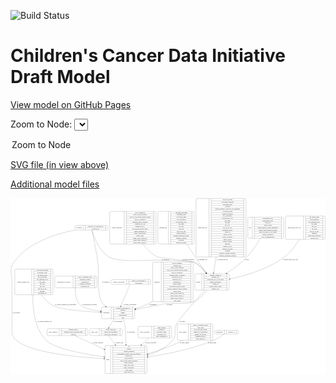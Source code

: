 <link rel='stylesheet' href="assets/style.css">
<link rel='stylesheet' href="https://unpkg.com/leaflet@1.5.1/dist/leaflet.css" integrity="sha512-xwE/Az9zrjBIphAcBb3F6JVqxf46+CDLwfLMHloNu6KEQCAWi6HcDUbeOfBIptF7tcCzusKFjFw2yuvEpDL9wQ==" crossorigin="">
<script type="text/javascript" src="https://code.jquery.com/jquery-3.2.1.min.js"></script>
<script type="text/javascript"  src="https://unpkg.com/leaflet@1.5.1/dist/leaflet.js"></script>
<script type="text/javascript" src="assets/actions.js"></script>

![Build Status](https://github.com/CBIIT/ccdi-model/actions/workflows/model-test-and-deploy.yml/badge.svg)

# Children's Cancer Data Initiative Draft Model

[View model on GitHub Pages](https://cbiit.github.io/ccdi-model/)



Zoom to Node: <select id="node_select">
  <option value="">Zoom to Node</option>
</select>
<div id="model"></div>

<p>
<a href="./model-desc/ccdi-model.svg">SVG file (in view above)</a>
<p>
<a href="./model-desc">Additional model files</a>
<div id='graph' style='display:off;'>
<svg width="3108pt" height="1735pt"
 viewBox="0.00 0.00 3107.63 1735.00" xmlns="http://www.w3.org/2000/svg" xmlns:xlink="http://www.w3.org/1999/xlink">
<g id="graph0" class="graph" transform="scale(1 1) rotate(0) translate(4 1731)">
<title>Perl</title>
<polygon fill="#ffffff" stroke="transparent" points="-4,4 -4,-1731 3103.6328,-1731 3103.6328,4 -4,4"/>
<!-- diagnosis -->
<g id="node1" class="node">
<title>diagnosis</title>
<path fill="none" stroke="#000000" d="M1411.1328,-708.5C1411.1328,-708.5 1785.1328,-708.5 1785.1328,-708.5 1791.1328,-708.5 1797.1328,-714.5 1797.1328,-720.5 1797.1328,-720.5 1797.1328,-1087.5 1797.1328,-1087.5 1797.1328,-1093.5 1791.1328,-1099.5 1785.1328,-1099.5 1785.1328,-1099.5 1411.1328,-1099.5 1411.1328,-1099.5 1405.1328,-1099.5 1399.1328,-1093.5 1399.1328,-1087.5 1399.1328,-1087.5 1399.1328,-720.5 1399.1328,-720.5 1399.1328,-714.5 1405.1328,-708.5 1411.1328,-708.5"/>
<text text-anchor="middle" x="1441.1328" y="-900.3" font-family="Times,serif" font-size="14.00" fill="#000000">diagnosis</text>
<polyline fill="none" stroke="#000000" points="1483.1328,-708.5 1483.1328,-1099.5 "/>
<text text-anchor="middle" x="1493.6328" y="-900.3" font-family="Times,serif" font-size="14.00" fill="#000000"> </text>
<polyline fill="none" stroke="#000000" points="1504.1328,-708.5 1504.1328,-1099.5 "/>
<text text-anchor="middle" x="1640.1328" y="-1084.3" font-family="Times,serif" font-size="14.00" fill="#000000">age_at_diagnosis</text>
<polyline fill="none" stroke="#000000" points="1504.1328,-1076.5 1776.1328,-1076.5 "/>
<text text-anchor="middle" x="1640.1328" y="-1061.3" font-family="Times,serif" font-size="14.00" fill="#000000">anatomic_site</text>
<polyline fill="none" stroke="#000000" points="1504.1328,-1053.5 1776.1328,-1053.5 "/>
<text text-anchor="middle" x="1640.1328" y="-1038.3" font-family="Times,serif" font-size="14.00" fill="#000000">days_to_last_followup</text>
<polyline fill="none" stroke="#000000" points="1504.1328,-1030.5 1776.1328,-1030.5 "/>
<text text-anchor="middle" x="1640.1328" y="-1015.3" font-family="Times,serif" font-size="14.00" fill="#000000">days_to_last_known_disease_status</text>
<polyline fill="none" stroke="#000000" points="1504.1328,-1007.5 1776.1328,-1007.5 "/>
<text text-anchor="middle" x="1640.1328" y="-992.3" font-family="Times,serif" font-size="14.00" fill="#000000">days_to_recurrence</text>
<polyline fill="none" stroke="#000000" points="1504.1328,-984.5 1776.1328,-984.5 "/>
<text text-anchor="middle" x="1640.1328" y="-969.3" font-family="Times,serif" font-size="14.00" fill="#000000">diagnosis_finer_resolution</text>
<polyline fill="none" stroke="#000000" points="1504.1328,-961.5 1776.1328,-961.5 "/>
<text text-anchor="middle" x="1640.1328" y="-946.3" font-family="Times,serif" font-size="14.00" fill="#000000">diagnosis_icd_cm</text>
<polyline fill="none" stroke="#000000" points="1504.1328,-938.5 1776.1328,-938.5 "/>
<text text-anchor="middle" x="1640.1328" y="-923.3" font-family="Times,serif" font-size="14.00" fill="#000000">diagnosis_icd_o</text>
<polyline fill="none" stroke="#000000" points="1504.1328,-915.5 1776.1328,-915.5 "/>
<text text-anchor="middle" x="1640.1328" y="-900.3" font-family="Times,serif" font-size="14.00" fill="#000000">diagnosis_id</text>
<polyline fill="none" stroke="#000000" points="1504.1328,-892.5 1776.1328,-892.5 "/>
<text text-anchor="middle" x="1640.1328" y="-877.3" font-family="Times,serif" font-size="14.00" fill="#000000">disease_phase</text>
<polyline fill="none" stroke="#000000" points="1504.1328,-869.5 1776.1328,-869.5 "/>
<text text-anchor="middle" x="1640.1328" y="-854.3" font-family="Times,serif" font-size="14.00" fill="#000000">last_known_disease_status</text>
<polyline fill="none" stroke="#000000" points="1504.1328,-846.5 1776.1328,-846.5 "/>
<text text-anchor="middle" x="1640.1328" y="-831.3" font-family="Times,serif" font-size="14.00" fill="#000000">toronto_childhood_cancer_staging</text>
<polyline fill="none" stroke="#000000" points="1504.1328,-823.5 1776.1328,-823.5 "/>
<text text-anchor="middle" x="1640.1328" y="-808.3" font-family="Times,serif" font-size="14.00" fill="#000000">tumor_grade</text>
<polyline fill="none" stroke="#000000" points="1504.1328,-800.5 1776.1328,-800.5 "/>
<text text-anchor="middle" x="1640.1328" y="-785.3" font-family="Times,serif" font-size="14.00" fill="#000000">tumor_stage_clinical_m</text>
<polyline fill="none" stroke="#000000" points="1504.1328,-777.5 1776.1328,-777.5 "/>
<text text-anchor="middle" x="1640.1328" y="-762.3" font-family="Times,serif" font-size="14.00" fill="#000000">tumor_stage_clinical_n</text>
<polyline fill="none" stroke="#000000" points="1504.1328,-754.5 1776.1328,-754.5 "/>
<text text-anchor="middle" x="1640.1328" y="-739.3" font-family="Times,serif" font-size="14.00" fill="#000000">tumor_stage_clinical_t</text>
<polyline fill="none" stroke="#000000" points="1504.1328,-731.5 1776.1328,-731.5 "/>
<text text-anchor="middle" x="1640.1328" y="-716.3" font-family="Times,serif" font-size="14.00" fill="#000000">vital_status</text>
<polyline fill="none" stroke="#000000" points="1776.1328,-708.5 1776.1328,-1099.5 "/>
<text text-anchor="middle" x="1786.6328" y="-900.3" font-family="Times,serif" font-size="14.00" fill="#000000"> </text>
</g>
<!-- participant -->
<g id="node18" class="node">
<title>participant</title>
<path fill="none" stroke="#000000" d="M905.1328,-541.5C905.1328,-541.5 1209.1328,-541.5 1209.1328,-541.5 1215.1328,-541.5 1221.1328,-547.5 1221.1328,-553.5 1221.1328,-553.5 1221.1328,-644.5 1221.1328,-644.5 1221.1328,-650.5 1215.1328,-656.5 1209.1328,-656.5 1209.1328,-656.5 905.1328,-656.5 905.1328,-656.5 899.1328,-656.5 893.1328,-650.5 893.1328,-644.5 893.1328,-644.5 893.1328,-553.5 893.1328,-553.5 893.1328,-547.5 899.1328,-541.5 905.1328,-541.5"/>
<text text-anchor="middle" x="941.1328" y="-595.3" font-family="Times,serif" font-size="14.00" fill="#000000">participant</text>
<polyline fill="none" stroke="#000000" points="989.1328,-541.5 989.1328,-656.5 "/>
<text text-anchor="middle" x="999.6328" y="-595.3" font-family="Times,serif" font-size="14.00" fill="#000000"> </text>
<polyline fill="none" stroke="#000000" points="1010.1328,-541.5 1010.1328,-656.5 "/>
<text text-anchor="middle" x="1105.1328" y="-641.3" font-family="Times,serif" font-size="14.00" fill="#000000">alternate_participant_id</text>
<polyline fill="none" stroke="#000000" points="1010.1328,-633.5 1200.1328,-633.5 "/>
<text text-anchor="middle" x="1105.1328" y="-618.3" font-family="Times,serif" font-size="14.00" fill="#000000">ethnicity</text>
<polyline fill="none" stroke="#000000" points="1010.1328,-610.5 1200.1328,-610.5 "/>
<text text-anchor="middle" x="1105.1328" y="-595.3" font-family="Times,serif" font-size="14.00" fill="#000000">gender</text>
<polyline fill="none" stroke="#000000" points="1010.1328,-587.5 1200.1328,-587.5 "/>
<text text-anchor="middle" x="1105.1328" y="-572.3" font-family="Times,serif" font-size="14.00" fill="#000000">participant_id</text>
<polyline fill="none" stroke="#000000" points="1010.1328,-564.5 1200.1328,-564.5 "/>
<text text-anchor="middle" x="1105.1328" y="-549.3" font-family="Times,serif" font-size="14.00" fill="#000000">race</text>
<polyline fill="none" stroke="#000000" points="1200.1328,-541.5 1200.1328,-656.5 "/>
<text text-anchor="middle" x="1210.6328" y="-595.3" font-family="Times,serif" font-size="14.00" fill="#000000"> </text>
</g>
<!-- diagnosis&#45;&gt;participant -->
<g id="edge11" class="edge">
<title>diagnosis&#45;&gt;participant</title>
<path fill="none" stroke="#000000" d="M1399.0659,-713.4661C1396.0972,-711.5972 1393.1189,-709.7738 1390.1328,-708 1341.5134,-679.1186 1284.2924,-656.8392 1231.1284,-640.1756"/>
<polygon fill="#000000" stroke="#000000" points="1231.8391,-636.7322 1221.2517,-637.1292 1229.7758,-643.4212 1231.8391,-636.7322"/>
<text text-anchor="middle" x="1400.6328" y="-678.8" font-family="Times,serif" font-size="14.00" fill="#000000">of_diagnosis</text>
</g>
<!-- methylation_array_file -->
<g id="node2" class="node">
<title>methylation_array_file</title>
<path fill="none" stroke="#000000" d="M2720.6328,-1324C2720.6328,-1324 3087.6328,-1324 3087.6328,-1324 3093.6328,-1324 3099.6328,-1330 3099.6328,-1336 3099.6328,-1336 3099.6328,-1542 3099.6328,-1542 3099.6328,-1548 3093.6328,-1554 3087.6328,-1554 3087.6328,-1554 2720.6328,-1554 2720.6328,-1554 2714.6328,-1554 2708.6328,-1548 2708.6328,-1542 2708.6328,-1542 2708.6328,-1336 2708.6328,-1336 2708.6328,-1330 2714.6328,-1324 2720.6328,-1324"/>
<text text-anchor="middle" x="2797.6328" y="-1435.3" font-family="Times,serif" font-size="14.00" fill="#000000">methylation_array_file</text>
<polyline fill="none" stroke="#000000" points="2886.6328,-1324 2886.6328,-1554 "/>
<text text-anchor="middle" x="2897.1328" y="-1435.3" font-family="Times,serif" font-size="14.00" fill="#000000"> </text>
<polyline fill="none" stroke="#000000" points="2907.6328,-1324 2907.6328,-1554 "/>
<text text-anchor="middle" x="2993.1328" y="-1538.8" font-family="Times,serif" font-size="14.00" fill="#000000">dcf_indexd_guid</text>
<polyline fill="none" stroke="#000000" points="2907.6328,-1531 3078.6328,-1531 "/>
<text text-anchor="middle" x="2993.1328" y="-1515.8" font-family="Times,serif" font-size="14.00" fill="#000000">file_description</text>
<polyline fill="none" stroke="#000000" points="2907.6328,-1508 3078.6328,-1508 "/>
<text text-anchor="middle" x="2993.1328" y="-1492.8" font-family="Times,serif" font-size="14.00" fill="#000000">file_mapping_level</text>
<polyline fill="none" stroke="#000000" points="2907.6328,-1485 3078.6328,-1485 "/>
<text text-anchor="middle" x="2993.1328" y="-1469.8" font-family="Times,serif" font-size="14.00" fill="#000000">file_name</text>
<polyline fill="none" stroke="#000000" points="2907.6328,-1462 3078.6328,-1462 "/>
<text text-anchor="middle" x="2993.1328" y="-1446.8" font-family="Times,serif" font-size="14.00" fill="#000000">file_size</text>
<polyline fill="none" stroke="#000000" points="2907.6328,-1439 3078.6328,-1439 "/>
<text text-anchor="middle" x="2993.1328" y="-1423.8" font-family="Times,serif" font-size="14.00" fill="#000000">file_type</text>
<polyline fill="none" stroke="#000000" points="2907.6328,-1416 3078.6328,-1416 "/>
<text text-anchor="middle" x="2993.1328" y="-1400.8" font-family="Times,serif" font-size="14.00" fill="#000000">file_url_in_cds</text>
<polyline fill="none" stroke="#000000" points="2907.6328,-1393 3078.6328,-1393 "/>
<text text-anchor="middle" x="2993.1328" y="-1377.8" font-family="Times,serif" font-size="14.00" fill="#000000">md5sum</text>
<polyline fill="none" stroke="#000000" points="2907.6328,-1370 3078.6328,-1370 "/>
<text text-anchor="middle" x="2993.1328" y="-1354.8" font-family="Times,serif" font-size="14.00" fill="#000000">methylation_platform</text>
<polyline fill="none" stroke="#000000" points="2907.6328,-1347 3078.6328,-1347 "/>
<text text-anchor="middle" x="2993.1328" y="-1331.8" font-family="Times,serif" font-size="14.00" fill="#000000">reporter_label</text>
<polyline fill="none" stroke="#000000" points="3078.6328,-1324 3078.6328,-1554 "/>
<text text-anchor="middle" x="3089.1328" y="-1435.3" font-family="Times,serif" font-size="14.00" fill="#000000"> </text>
</g>
<!-- sample -->
<g id="node4" class="node">
<title>sample</title>
<path fill="none" stroke="#000000" d="M1827.1328,-823.5C1827.1328,-823.5 2141.1328,-823.5 2141.1328,-823.5 2147.1328,-823.5 2153.1328,-829.5 2153.1328,-835.5 2153.1328,-835.5 2153.1328,-972.5 2153.1328,-972.5 2153.1328,-978.5 2147.1328,-984.5 2141.1328,-984.5 2141.1328,-984.5 1827.1328,-984.5 1827.1328,-984.5 1821.1328,-984.5 1815.1328,-978.5 1815.1328,-972.5 1815.1328,-972.5 1815.1328,-835.5 1815.1328,-835.5 1815.1328,-829.5 1821.1328,-823.5 1827.1328,-823.5"/>
<text text-anchor="middle" x="1849.1328" y="-900.3" font-family="Times,serif" font-size="14.00" fill="#000000">sample</text>
<polyline fill="none" stroke="#000000" points="1883.1328,-823.5 1883.1328,-984.5 "/>
<text text-anchor="middle" x="1893.6328" y="-900.3" font-family="Times,serif" font-size="14.00" fill="#000000"> </text>
<polyline fill="none" stroke="#000000" points="1904.1328,-823.5 1904.1328,-984.5 "/>
<text text-anchor="middle" x="2018.1328" y="-969.3" font-family="Times,serif" font-size="14.00" fill="#000000">alternate_sample_id</text>
<polyline fill="none" stroke="#000000" points="1904.1328,-961.5 2132.1328,-961.5 "/>
<text text-anchor="middle" x="2018.1328" y="-946.3" font-family="Times,serif" font-size="14.00" fill="#000000">anatomic_site</text>
<polyline fill="none" stroke="#000000" points="1904.1328,-938.5 2132.1328,-938.5 "/>
<text text-anchor="middle" x="2018.1328" y="-923.3" font-family="Times,serif" font-size="14.00" fill="#000000">participant_age_at_collection</text>
<polyline fill="none" stroke="#000000" points="1904.1328,-915.5 2132.1328,-915.5 "/>
<text text-anchor="middle" x="2018.1328" y="-900.3" font-family="Times,serif" font-size="14.00" fill="#000000">sample_description</text>
<polyline fill="none" stroke="#000000" points="1904.1328,-892.5 2132.1328,-892.5 "/>
<text text-anchor="middle" x="2018.1328" y="-877.3" font-family="Times,serif" font-size="14.00" fill="#000000">sample_id</text>
<polyline fill="none" stroke="#000000" points="1904.1328,-869.5 2132.1328,-869.5 "/>
<text text-anchor="middle" x="2018.1328" y="-854.3" font-family="Times,serif" font-size="14.00" fill="#000000">sample_tumor_status</text>
<polyline fill="none" stroke="#000000" points="1904.1328,-846.5 2132.1328,-846.5 "/>
<text text-anchor="middle" x="2018.1328" y="-831.3" font-family="Times,serif" font-size="14.00" fill="#000000">sample_type</text>
<polyline fill="none" stroke="#000000" points="2132.1328,-823.5 2132.1328,-984.5 "/>
<text text-anchor="middle" x="2142.6328" y="-900.3" font-family="Times,serif" font-size="14.00" fill="#000000"> </text>
</g>
<!-- methylation_array_file&#45;&gt;sample -->
<g id="edge10" class="edge">
<title>methylation_array_file&#45;&gt;sample</title>
<path fill="none" stroke="#000000" d="M2845.4134,-1323.8904C2810.2829,-1265.0159 2760.6773,-1196.3935 2700.1328,-1151 2540.1782,-1031.0733 2317.6753,-966.4747 2163.3358,-933.7855"/>
<polygon fill="#000000" stroke="#000000" points="2163.7747,-930.3016 2153.2697,-931.6782 2162.3404,-937.1531 2163.7747,-930.3016"/>
<text text-anchor="middle" x="2757.6328" y="-1121.8" font-family="Times,serif" font-size="14.00" fill="#000000">of_methylation_array_file</text>
</g>
<!-- study_funding -->
<g id="node3" class="node">
<title>study_funding</title>
<path fill="none" stroke="#000000" d="M368.6328,-374.5C368.6328,-374.5 747.6328,-374.5 747.6328,-374.5 753.6328,-374.5 759.6328,-380.5 759.6328,-386.5 759.6328,-386.5 759.6328,-431.5 759.6328,-431.5 759.6328,-437.5 753.6328,-443.5 747.6328,-443.5 747.6328,-443.5 368.6328,-443.5 368.6328,-443.5 362.6328,-443.5 356.6328,-437.5 356.6328,-431.5 356.6328,-431.5 356.6328,-386.5 356.6328,-386.5 356.6328,-380.5 362.6328,-374.5 368.6328,-374.5"/>
<text text-anchor="middle" x="416.1328" y="-405.3" font-family="Times,serif" font-size="14.00" fill="#000000">study_funding</text>
<polyline fill="none" stroke="#000000" points="475.6328,-374.5 475.6328,-443.5 "/>
<text text-anchor="middle" x="486.1328" y="-405.3" font-family="Times,serif" font-size="14.00" fill="#000000"> </text>
<polyline fill="none" stroke="#000000" points="496.6328,-374.5 496.6328,-443.5 "/>
<text text-anchor="middle" x="617.6328" y="-428.3" font-family="Times,serif" font-size="14.00" fill="#000000">funding_agency</text>
<polyline fill="none" stroke="#000000" points="496.6328,-420.5 738.6328,-420.5 "/>
<text text-anchor="middle" x="617.6328" y="-405.3" font-family="Times,serif" font-size="14.00" fill="#000000">funding_source_program_name</text>
<polyline fill="none" stroke="#000000" points="496.6328,-397.5 738.6328,-397.5 "/>
<text text-anchor="middle" x="617.6328" y="-382.3" font-family="Times,serif" font-size="14.00" fill="#000000">grant_id</text>
<polyline fill="none" stroke="#000000" points="738.6328,-374.5 738.6328,-443.5 "/>
<text text-anchor="middle" x="749.1328" y="-405.3" font-family="Times,serif" font-size="14.00" fill="#000000"> </text>
</g>
<!-- study -->
<g id="node12" class="node">
<title>study</title>
<path fill="none" stroke="#000000" d="M940.1328,-.5C940.1328,-.5 1330.1328,-.5 1330.1328,-.5 1336.1328,-.5 1342.1328,-6.5 1342.1328,-12.5 1342.1328,-12.5 1342.1328,-264.5 1342.1328,-264.5 1342.1328,-270.5 1336.1328,-276.5 1330.1328,-276.5 1330.1328,-276.5 940.1328,-276.5 940.1328,-276.5 934.1328,-276.5 928.1328,-270.5 928.1328,-264.5 928.1328,-264.5 928.1328,-12.5 928.1328,-12.5 928.1328,-6.5 934.1328,-.5 940.1328,-.5"/>
<text text-anchor="middle" x="956.1328" y="-134.8" font-family="Times,serif" font-size="14.00" fill="#000000">study</text>
<polyline fill="none" stroke="#000000" points="984.1328,-.5 984.1328,-276.5 "/>
<text text-anchor="middle" x="994.6328" y="-134.8" font-family="Times,serif" font-size="14.00" fill="#000000"> </text>
<polyline fill="none" stroke="#000000" points="1005.1328,-.5 1005.1328,-276.5 "/>
<text text-anchor="middle" x="1163.1328" y="-261.3" font-family="Times,serif" font-size="14.00" fill="#000000">acl</text>
<polyline fill="none" stroke="#000000" points="1005.1328,-253.5 1321.1328,-253.5 "/>
<text text-anchor="middle" x="1163.1328" y="-238.3" font-family="Times,serif" font-size="14.00" fill="#000000">consent</text>
<polyline fill="none" stroke="#000000" points="1005.1328,-230.5 1321.1328,-230.5 "/>
<text text-anchor="middle" x="1163.1328" y="-215.3" font-family="Times,serif" font-size="14.00" fill="#000000">consent_shorthand</text>
<polyline fill="none" stroke="#000000" points="1005.1328,-207.5 1321.1328,-207.5 "/>
<text text-anchor="middle" x="1163.1328" y="-192.3" font-family="Times,serif" font-size="14.00" fill="#000000">experimental_strategy_and_data_subtype</text>
<polyline fill="none" stroke="#000000" points="1005.1328,-184.5 1321.1328,-184.5 "/>
<text text-anchor="middle" x="1163.1328" y="-169.3" font-family="Times,serif" font-size="14.00" fill="#000000">external_url</text>
<polyline fill="none" stroke="#000000" points="1005.1328,-161.5 1321.1328,-161.5 "/>
<text text-anchor="middle" x="1163.1328" y="-146.3" font-family="Times,serif" font-size="14.00" fill="#000000">phs_accession</text>
<polyline fill="none" stroke="#000000" points="1005.1328,-138.5 1321.1328,-138.5 "/>
<text text-anchor="middle" x="1163.1328" y="-123.3" font-family="Times,serif" font-size="14.00" fill="#000000">size_of_data_being_uploaded</text>
<polyline fill="none" stroke="#000000" points="1005.1328,-115.5 1321.1328,-115.5 "/>
<text text-anchor="middle" x="1163.1328" y="-100.3" font-family="Times,serif" font-size="14.00" fill="#000000">study_acronym</text>
<polyline fill="none" stroke="#000000" points="1005.1328,-92.5 1321.1328,-92.5 "/>
<text text-anchor="middle" x="1163.1328" y="-77.3" font-family="Times,serif" font-size="14.00" fill="#000000">study_data_types</text>
<polyline fill="none" stroke="#000000" points="1005.1328,-69.5 1321.1328,-69.5 "/>
<text text-anchor="middle" x="1163.1328" y="-54.3" font-family="Times,serif" font-size="14.00" fill="#000000">study_description</text>
<polyline fill="none" stroke="#000000" points="1005.1328,-46.5 1321.1328,-46.5 "/>
<text text-anchor="middle" x="1163.1328" y="-31.3" font-family="Times,serif" font-size="14.00" fill="#000000">study_name</text>
<polyline fill="none" stroke="#000000" points="1005.1328,-23.5 1321.1328,-23.5 "/>
<text text-anchor="middle" x="1163.1328" y="-8.3" font-family="Times,serif" font-size="14.00" fill="#000000">study_short_title</text>
<polyline fill="none" stroke="#000000" points="1321.1328,-.5 1321.1328,-276.5 "/>
<text text-anchor="middle" x="1331.6328" y="-134.8" font-family="Times,serif" font-size="14.00" fill="#000000"> </text>
</g>
<!-- study_funding&#45;&gt;study -->
<g id="edge2" class="edge">
<title>study_funding&#45;&gt;study</title>
<path fill="none" stroke="#000000" d="M631.7963,-374.4662C704.0497,-340.5935 817.7786,-287.277 918.8633,-239.888"/>
<polygon fill="#000000" stroke="#000000" points="920.4111,-243.028 927.9798,-235.6142 917.4398,-236.6899 920.4111,-243.028"/>
<text text-anchor="middle" x="857.1328" y="-298.8" font-family="Times,serif" font-size="14.00" fill="#000000">of_study_funding</text>
</g>
<!-- sample&#45;&gt;study -->
<g id="edge18" class="edge">
<title>sample&#45;&gt;study</title>
<path fill="none" stroke="#000000" d="M1912.3075,-823.4704C1815.24,-714.0143 1652.0574,-527.5512 1633.1328,-490 1599.85,-423.9584 1643.0697,-384.3142 1595.1328,-328 1533.2774,-255.335 1439.1342,-210.0951 1352.0934,-182.1427"/>
<polygon fill="#000000" stroke="#000000" points="1352.9262,-178.7356 1342.3367,-179.0715 1350.8243,-185.4126 1352.9262,-178.7356"/>
<text text-anchor="middle" x="1691.6328" y="-511.8" font-family="Times,serif" font-size="14.00" fill="#000000">of_sample</text>
</g>
<!-- sample&#45;&gt;participant -->
<g id="edge17" class="edge">
<title>sample&#45;&gt;participant</title>
<path fill="none" stroke="#000000" d="M1933.598,-823.401C1902.4201,-781.2012 1858.4138,-733.1875 1806.1328,-708 1750.1609,-681.0344 1588.7547,-697.9209 1527.1328,-690 1525.2008,-689.7517 1364.1789,-658.5535 1231.1594,-632.7592"/>
<polygon fill="#000000" stroke="#000000" points="1231.712,-629.3012 1221.2285,-630.8334 1230.3793,-636.1732 1231.712,-629.3012"/>
<text text-anchor="middle" x="1563.6328" y="-678.8" font-family="Times,serif" font-size="14.00" fill="#000000">of_sample</text>
</g>
<!-- synonym -->
<g id="node5" class="node">
<title>synonym</title>
<path fill="none" stroke="#000000" d="M643.6328,-1416C643.6328,-1416 944.6328,-1416 944.6328,-1416 950.6328,-1416 956.6328,-1422 956.6328,-1428 956.6328,-1428 956.6328,-1450 956.6328,-1450 956.6328,-1456 950.6328,-1462 944.6328,-1462 944.6328,-1462 643.6328,-1462 643.6328,-1462 637.6328,-1462 631.6328,-1456 631.6328,-1450 631.6328,-1450 631.6328,-1428 631.6328,-1428 631.6328,-1422 637.6328,-1416 643.6328,-1416"/>
<text text-anchor="middle" x="671.6328" y="-1435.3" font-family="Times,serif" font-size="14.00" fill="#000000">synonym</text>
<polyline fill="none" stroke="#000000" points="711.6328,-1416 711.6328,-1462 "/>
<text text-anchor="middle" x="722.1328" y="-1435.3" font-family="Times,serif" font-size="14.00" fill="#000000"> </text>
<polyline fill="none" stroke="#000000" points="732.6328,-1416 732.6328,-1462 "/>
<text text-anchor="middle" x="834.1328" y="-1446.8" font-family="Times,serif" font-size="14.00" fill="#000000">repository_of_synonym_id</text>
<polyline fill="none" stroke="#000000" points="732.6328,-1439 935.6328,-1439 "/>
<text text-anchor="middle" x="834.1328" y="-1423.8" font-family="Times,serif" font-size="14.00" fill="#000000">synonym_id</text>
<polyline fill="none" stroke="#000000" points="935.6328,-1416 935.6328,-1462 "/>
<text text-anchor="middle" x="946.1328" y="-1435.3" font-family="Times,serif" font-size="14.00" fill="#000000"> </text>
</g>
<!-- synonym&#45;&gt;sample -->
<g id="edge13" class="edge">
<title>synonym&#45;&gt;sample</title>
<path fill="none" stroke="#000000" d="M799.989,-1415.8429C815.7189,-1359.0364 864.7366,-1212.9165 966.1328,-1151 1064.0069,-1091.2342 1366.6576,-1124.8376 1481.1328,-1118 1517.2349,-1115.8436 1773.4793,-1115.5488 1806.1328,-1100 1855.2479,-1076.6125 1896.993,-1032.9608 1927.6858,-992.7791"/>
<polygon fill="#000000" stroke="#000000" points="1930.6713,-994.6317 1933.8708,-984.5315 1925.071,-990.432 1930.6713,-994.6317"/>
<text text-anchor="middle" x="1523.6328" y="-1121.8" font-family="Times,serif" font-size="14.00" fill="#000000">of_synonym</text>
</g>
<!-- synonym&#45;&gt;study -->
<g id="edge15" class="edge">
<title>synonym&#45;&gt;study</title>
<path fill="none" stroke="#000000" d="M632.9184,-1415.9764C453.8189,-1381.1683 171.2124,-1296.8644 29.1328,-1100 -22.0853,-1029.0327 10.1328,-991.5195 10.1328,-904 10.1328,-904 10.1328,-904 10.1328,-409 10.1328,-224.2845 590.7234,-165.3638 917.7266,-146.8272"/>
<polygon fill="#000000" stroke="#000000" points="918.0183,-150.3164 927.8074,-146.264 917.6277,-143.3273 918.0183,-150.3164"/>
<text text-anchor="middle" x="52.6328" y="-595.3" font-family="Times,serif" font-size="14.00" fill="#000000">of_synonym</text>
</g>
<!-- synonym&#45;&gt;participant -->
<g id="edge14" class="edge">
<title>synonym&#45;&gt;participant</title>
<path fill="none" stroke="#000000" d="M799.2118,-1415.6915C810.9895,-1360.8881 840.429,-1219.4595 857.1328,-1100 869.2496,-1013.3447 849.3162,-783.1493 894.1328,-708 904.304,-690.9447 918.3029,-676.0026 933.8571,-663.0961"/>
<polygon fill="#000000" stroke="#000000" points="936.4674,-665.4925 942.1207,-656.532 932.1135,-660.0113 936.4674,-665.4925"/>
<text text-anchor="middle" x="936.6328" y="-900.3" font-family="Times,serif" font-size="14.00" fill="#000000">of_synonym</text>
</g>
<!-- sample_diagnosis -->
<g id="node6" class="node">
<title>sample_diagnosis</title>
<path fill="none" stroke="#000000" d="M986.6328,-1278C986.6328,-1278 1419.6328,-1278 1419.6328,-1278 1425.6328,-1278 1431.6328,-1284 1431.6328,-1290 1431.6328,-1290 1431.6328,-1588 1431.6328,-1588 1431.6328,-1594 1425.6328,-1600 1419.6328,-1600 1419.6328,-1600 986.6328,-1600 986.6328,-1600 980.6328,-1600 974.6328,-1594 974.6328,-1588 974.6328,-1588 974.6328,-1290 974.6328,-1290 974.6328,-1284 980.6328,-1278 986.6328,-1278"/>
<text text-anchor="middle" x="1046.1328" y="-1435.3" font-family="Times,serif" font-size="14.00" fill="#000000">sample_diagnosis</text>
<polyline fill="none" stroke="#000000" points="1117.6328,-1278 1117.6328,-1600 "/>
<text text-anchor="middle" x="1128.1328" y="-1435.3" font-family="Times,serif" font-size="14.00" fill="#000000"> </text>
<polyline fill="none" stroke="#000000" points="1138.6328,-1278 1138.6328,-1600 "/>
<text text-anchor="middle" x="1274.6328" y="-1584.8" font-family="Times,serif" font-size="14.00" fill="#000000">age_at_diagnosis</text>
<polyline fill="none" stroke="#000000" points="1138.6328,-1577 1410.6328,-1577 "/>
<text text-anchor="middle" x="1274.6328" y="-1561.8" font-family="Times,serif" font-size="14.00" fill="#000000">days_to_last_followup</text>
<polyline fill="none" stroke="#000000" points="1138.6328,-1554 1410.6328,-1554 "/>
<text text-anchor="middle" x="1274.6328" y="-1538.8" font-family="Times,serif" font-size="14.00" fill="#000000">days_to_last_known_disease_status</text>
<polyline fill="none" stroke="#000000" points="1138.6328,-1531 1410.6328,-1531 "/>
<text text-anchor="middle" x="1274.6328" y="-1515.8" font-family="Times,serif" font-size="14.00" fill="#000000">days_to_recurrence</text>
<polyline fill="none" stroke="#000000" points="1138.6328,-1508 1410.6328,-1508 "/>
<text text-anchor="middle" x="1274.6328" y="-1492.8" font-family="Times,serif" font-size="14.00" fill="#000000">diagnosis_finer_resolution</text>
<polyline fill="none" stroke="#000000" points="1138.6328,-1485 1410.6328,-1485 "/>
<text text-anchor="middle" x="1274.6328" y="-1469.8" font-family="Times,serif" font-size="14.00" fill="#000000">diagnosis_icd_cm</text>
<polyline fill="none" stroke="#000000" points="1138.6328,-1462 1410.6328,-1462 "/>
<text text-anchor="middle" x="1274.6328" y="-1446.8" font-family="Times,serif" font-size="14.00" fill="#000000">diagnosis_icd_o</text>
<polyline fill="none" stroke="#000000" points="1138.6328,-1439 1410.6328,-1439 "/>
<text text-anchor="middle" x="1274.6328" y="-1423.8" font-family="Times,serif" font-size="14.00" fill="#000000">last_known_disease_status</text>
<polyline fill="none" stroke="#000000" points="1138.6328,-1416 1410.6328,-1416 "/>
<text text-anchor="middle" x="1274.6328" y="-1400.8" font-family="Times,serif" font-size="14.00" fill="#000000">sample_diagnosis_id</text>
<polyline fill="none" stroke="#000000" points="1138.6328,-1393 1410.6328,-1393 "/>
<text text-anchor="middle" x="1274.6328" y="-1377.8" font-family="Times,serif" font-size="14.00" fill="#000000">tumor_classification</text>
<polyline fill="none" stroke="#000000" points="1138.6328,-1370 1410.6328,-1370 "/>
<text text-anchor="middle" x="1274.6328" y="-1354.8" font-family="Times,serif" font-size="14.00" fill="#000000">tumor_grade</text>
<polyline fill="none" stroke="#000000" points="1138.6328,-1347 1410.6328,-1347 "/>
<text text-anchor="middle" x="1274.6328" y="-1331.8" font-family="Times,serif" font-size="14.00" fill="#000000">tumor_stage_clinical_m</text>
<polyline fill="none" stroke="#000000" points="1138.6328,-1324 1410.6328,-1324 "/>
<text text-anchor="middle" x="1274.6328" y="-1308.8" font-family="Times,serif" font-size="14.00" fill="#000000">tumor_stage_clinical_n</text>
<polyline fill="none" stroke="#000000" points="1138.6328,-1301 1410.6328,-1301 "/>
<text text-anchor="middle" x="1274.6328" y="-1285.8" font-family="Times,serif" font-size="14.00" fill="#000000">tumor_stage_clinical_t</text>
<polyline fill="none" stroke="#000000" points="1410.6328,-1278 1410.6328,-1600 "/>
<text text-anchor="middle" x="1421.1328" y="-1435.3" font-family="Times,serif" font-size="14.00" fill="#000000"> </text>
</g>
<!-- sample_diagnosis&#45;&gt;sample -->
<g id="edge8" class="edge">
<title>sample_diagnosis&#45;&gt;sample</title>
<path fill="none" stroke="#000000" d="M1302.1246,-1277.7162C1339.7137,-1229.4639 1386.7725,-1181.3711 1441.1328,-1151 1445.6013,-1148.5034 1801.6072,-1102.3916 1806.1328,-1100 1853.3697,-1075.037 1894.4064,-1032.3374 1925.1353,-993.1533"/>
<polygon fill="#000000" stroke="#000000" points="1928.2008,-994.9095 1931.5346,-984.8529 1922.657,-990.6355 1928.2008,-994.9095"/>
<text text-anchor="middle" x="1750.1328" y="-1121.8" font-family="Times,serif" font-size="14.00" fill="#000000">of_sample_diagnosis</text>
</g>
<!-- imaging_file -->
<g id="node7" class="node">
<title>imaging_file</title>
<path fill="none" stroke="#000000" d="M1462.1328,-1278C1462.1328,-1278 1796.1328,-1278 1796.1328,-1278 1802.1328,-1278 1808.1328,-1284 1808.1328,-1290 1808.1328,-1290 1808.1328,-1588 1808.1328,-1588 1808.1328,-1594 1802.1328,-1600 1796.1328,-1600 1796.1328,-1600 1462.1328,-1600 1462.1328,-1600 1456.1328,-1600 1450.1328,-1594 1450.1328,-1588 1450.1328,-1588 1450.1328,-1290 1450.1328,-1290 1450.1328,-1284 1456.1328,-1278 1462.1328,-1278"/>
<text text-anchor="middle" x="1502.1328" y="-1435.3" font-family="Times,serif" font-size="14.00" fill="#000000">imaging_file</text>
<polyline fill="none" stroke="#000000" points="1554.1328,-1278 1554.1328,-1600 "/>
<text text-anchor="middle" x="1564.6328" y="-1435.3" font-family="Times,serif" font-size="14.00" fill="#000000"> </text>
<polyline fill="none" stroke="#000000" points="1575.1328,-1278 1575.1328,-1600 "/>
<text text-anchor="middle" x="1681.1328" y="-1584.8" font-family="Times,serif" font-size="14.00" fill="#000000">checksum_algorithm</text>
<polyline fill="none" stroke="#000000" points="1575.1328,-1577 1787.1328,-1577 "/>
<text text-anchor="middle" x="1681.1328" y="-1561.8" font-family="Times,serif" font-size="14.00" fill="#000000">checksum_value</text>
<polyline fill="none" stroke="#000000" points="1575.1328,-1554 1787.1328,-1554 "/>
<text text-anchor="middle" x="1681.1328" y="-1538.8" font-family="Times,serif" font-size="14.00" fill="#000000">dcf_indexd_guid</text>
<polyline fill="none" stroke="#000000" points="1575.1328,-1531 1787.1328,-1531 "/>
<text text-anchor="middle" x="1681.1328" y="-1515.8" font-family="Times,serif" font-size="14.00" fill="#000000">file_description</text>
<polyline fill="none" stroke="#000000" points="1575.1328,-1508 1787.1328,-1508 "/>
<text text-anchor="middle" x="1681.1328" y="-1492.8" font-family="Times,serif" font-size="14.00" fill="#000000">file_mapping_level</text>
<polyline fill="none" stroke="#000000" points="1575.1328,-1485 1787.1328,-1485 "/>
<text text-anchor="middle" x="1681.1328" y="-1469.8" font-family="Times,serif" font-size="14.00" fill="#000000">file_name</text>
<polyline fill="none" stroke="#000000" points="1575.1328,-1462 1787.1328,-1462 "/>
<text text-anchor="middle" x="1681.1328" y="-1446.8" font-family="Times,serif" font-size="14.00" fill="#000000">file_size</text>
<polyline fill="none" stroke="#000000" points="1575.1328,-1439 1787.1328,-1439 "/>
<text text-anchor="middle" x="1681.1328" y="-1423.8" font-family="Times,serif" font-size="14.00" fill="#000000">file_type</text>
<polyline fill="none" stroke="#000000" points="1575.1328,-1416 1787.1328,-1416 "/>
<text text-anchor="middle" x="1681.1328" y="-1400.8" font-family="Times,serif" font-size="14.00" fill="#000000">file_url_in_cds</text>
<polyline fill="none" stroke="#000000" points="1575.1328,-1393 1787.1328,-1393 "/>
<text text-anchor="middle" x="1681.1328" y="-1377.8" font-family="Times,serif" font-size="14.00" fill="#000000">image_modality</text>
<polyline fill="none" stroke="#000000" points="1575.1328,-1370 1787.1328,-1370 "/>
<text text-anchor="middle" x="1681.1328" y="-1354.8" font-family="Times,serif" font-size="14.00" fill="#000000">imaging_instrument_model</text>
<polyline fill="none" stroke="#000000" points="1575.1328,-1347 1787.1328,-1347 "/>
<text text-anchor="middle" x="1681.1328" y="-1331.8" font-family="Times,serif" font-size="14.00" fill="#000000">imaging_platform</text>
<polyline fill="none" stroke="#000000" points="1575.1328,-1324 1787.1328,-1324 "/>
<text text-anchor="middle" x="1681.1328" y="-1308.8" font-family="Times,serif" font-size="14.00" fill="#000000">md5sum</text>
<polyline fill="none" stroke="#000000" points="1575.1328,-1301 1787.1328,-1301 "/>
<text text-anchor="middle" x="1681.1328" y="-1285.8" font-family="Times,serif" font-size="14.00" fill="#000000">software_package</text>
<polyline fill="none" stroke="#000000" points="1787.1328,-1278 1787.1328,-1600 "/>
<text text-anchor="middle" x="1797.6328" y="-1435.3" font-family="Times,serif" font-size="14.00" fill="#000000"> </text>
</g>
<!-- imaging_file&#45;&gt;sample -->
<g id="edge7" class="edge">
<title>imaging_file&#45;&gt;sample</title>
<path fill="none" stroke="#000000" d="M1734.5322,-1277.7115C1761.6827,-1236.3514 1790.9192,-1191.9763 1818.1328,-1151 1853.0521,-1098.4209 1892.4465,-1039.7755 1924.0929,-992.8273"/>
<polygon fill="#000000" stroke="#000000" points="1927.0183,-994.7492 1929.7068,-984.5011 1921.2143,-990.8359 1927.0183,-994.7492"/>
<text text-anchor="middle" x="1889.6328" y="-1121.8" font-family="Times,serif" font-size="14.00" fill="#000000">of_imaging_file</text>
</g>
<!-- therapeutic_procedure -->
<g id="node8" class="node">
<title>therapeutic_procedure</title>
<path fill="none" stroke="#000000" d="M444.1328,-846.5C444.1328,-846.5 836.1328,-846.5 836.1328,-846.5 842.1328,-846.5 848.1328,-852.5 848.1328,-858.5 848.1328,-858.5 848.1328,-949.5 848.1328,-949.5 848.1328,-955.5 842.1328,-961.5 836.1328,-961.5 836.1328,-961.5 444.1328,-961.5 444.1328,-961.5 438.1328,-961.5 432.1328,-955.5 432.1328,-949.5 432.1328,-949.5 432.1328,-858.5 432.1328,-858.5 432.1328,-852.5 438.1328,-846.5 444.1328,-846.5"/>
<text text-anchor="middle" x="522.6328" y="-900.3" font-family="Times,serif" font-size="14.00" fill="#000000">therapeutic_procedure</text>
<polyline fill="none" stroke="#000000" points="613.1328,-846.5 613.1328,-961.5 "/>
<text text-anchor="middle" x="623.6328" y="-900.3" font-family="Times,serif" font-size="14.00" fill="#000000"> </text>
<polyline fill="none" stroke="#000000" points="634.1328,-846.5 634.1328,-961.5 "/>
<text text-anchor="middle" x="730.6328" y="-946.3" font-family="Times,serif" font-size="14.00" fill="#000000">days_to_treatment_start</text>
<polyline fill="none" stroke="#000000" points="634.1328,-938.5 827.1328,-938.5 "/>
<text text-anchor="middle" x="730.6328" y="-923.3" font-family="Times,serif" font-size="14.00" fill="#000000">therapeutic_agents</text>
<polyline fill="none" stroke="#000000" points="634.1328,-915.5 827.1328,-915.5 "/>
<text text-anchor="middle" x="730.6328" y="-900.3" font-family="Times,serif" font-size="14.00" fill="#000000">treatment_id</text>
<polyline fill="none" stroke="#000000" points="634.1328,-892.5 827.1328,-892.5 "/>
<text text-anchor="middle" x="730.6328" y="-877.3" font-family="Times,serif" font-size="14.00" fill="#000000">treatment_outcome</text>
<polyline fill="none" stroke="#000000" points="634.1328,-869.5 827.1328,-869.5 "/>
<text text-anchor="middle" x="730.6328" y="-854.3" font-family="Times,serif" font-size="14.00" fill="#000000">treatment_type</text>
<polyline fill="none" stroke="#000000" points="827.1328,-846.5 827.1328,-961.5 "/>
<text text-anchor="middle" x="837.6328" y="-900.3" font-family="Times,serif" font-size="14.00" fill="#000000"> </text>
</g>
<!-- therapeutic_procedure&#45;&gt;participant -->
<g id="edge4" class="edge">
<title>therapeutic_procedure&#45;&gt;participant</title>
<path fill="none" stroke="#000000" d="M634.6786,-846.2773C633.1653,-794.397 639.939,-719.6905 684.1328,-675 712.7112,-646.1004 799.9347,-627.4268 882.8517,-615.8243"/>
<polygon fill="#000000" stroke="#000000" points="883.5047,-619.2676 892.9379,-614.4442 882.5557,-612.3322 883.5047,-619.2676"/>
<text text-anchor="middle" x="777.1328" y="-678.8" font-family="Times,serif" font-size="14.00" fill="#000000">of_therapeutic_procedure</text>
</g>
<!-- study_personnel -->
<g id="node9" class="node">
<title>study_personnel</title>
<path fill="none" stroke="#000000" d="M1266.6328,-351.5C1266.6328,-351.5 1573.6328,-351.5 1573.6328,-351.5 1579.6328,-351.5 1585.6328,-357.5 1585.6328,-363.5 1585.6328,-363.5 1585.6328,-454.5 1585.6328,-454.5 1585.6328,-460.5 1579.6328,-466.5 1573.6328,-466.5 1573.6328,-466.5 1266.6328,-466.5 1266.6328,-466.5 1260.6328,-466.5 1254.6328,-460.5 1254.6328,-454.5 1254.6328,-454.5 1254.6328,-363.5 1254.6328,-363.5 1254.6328,-357.5 1260.6328,-351.5 1266.6328,-351.5"/>
<text text-anchor="middle" x="1321.6328" y="-405.3" font-family="Times,serif" font-size="14.00" fill="#000000">study_personnel</text>
<polyline fill="none" stroke="#000000" points="1388.6328,-351.5 1388.6328,-466.5 "/>
<text text-anchor="middle" x="1399.1328" y="-405.3" font-family="Times,serif" font-size="14.00" fill="#000000"> </text>
<polyline fill="none" stroke="#000000" points="1409.6328,-351.5 1409.6328,-466.5 "/>
<text text-anchor="middle" x="1487.1328" y="-451.3" font-family="Times,serif" font-size="14.00" fill="#000000">email_address</text>
<polyline fill="none" stroke="#000000" points="1409.6328,-443.5 1564.6328,-443.5 "/>
<text text-anchor="middle" x="1487.1328" y="-428.3" font-family="Times,serif" font-size="14.00" fill="#000000">institution</text>
<polyline fill="none" stroke="#000000" points="1409.6328,-420.5 1564.6328,-420.5 "/>
<text text-anchor="middle" x="1487.1328" y="-405.3" font-family="Times,serif" font-size="14.00" fill="#000000">personnel_name</text>
<polyline fill="none" stroke="#000000" points="1409.6328,-397.5 1564.6328,-397.5 "/>
<text text-anchor="middle" x="1487.1328" y="-382.3" font-family="Times,serif" font-size="14.00" fill="#000000">personnel_type</text>
<polyline fill="none" stroke="#000000" points="1409.6328,-374.5 1564.6328,-374.5 "/>
<text text-anchor="middle" x="1487.1328" y="-359.3" font-family="Times,serif" font-size="14.00" fill="#000000">study_personnel_id</text>
<polyline fill="none" stroke="#000000" points="1564.6328,-351.5 1564.6328,-466.5 "/>
<text text-anchor="middle" x="1575.1328" y="-405.3" font-family="Times,serif" font-size="14.00" fill="#000000"> </text>
</g>
<!-- study_personnel&#45;&gt;study -->
<g id="edge3" class="edge">
<title>study_personnel&#45;&gt;study</title>
<path fill="none" stroke="#000000" d="M1359.3427,-351.3027C1338.2143,-331.2493 1313.4662,-307.7603 1288.272,-283.848"/>
<polygon fill="#000000" stroke="#000000" points="1290.4638,-281.1027 1280.8011,-276.7572 1285.6449,-286.18 1290.4638,-281.1027"/>
<text text-anchor="middle" x="1380.6328" y="-298.8" font-family="Times,serif" font-size="14.00" fill="#000000">of_study_personnel</text>
</g>
<!-- sequencing_file -->
<g id="node10" class="node">
<title>sequencing_file</title>
<path fill="none" stroke="#000000" d="M1838.6328,-1151.5C1838.6328,-1151.5 2307.6328,-1151.5 2307.6328,-1151.5 2313.6328,-1151.5 2319.6328,-1157.5 2319.6328,-1163.5 2319.6328,-1163.5 2319.6328,-1714.5 2319.6328,-1714.5 2319.6328,-1720.5 2313.6328,-1726.5 2307.6328,-1726.5 2307.6328,-1726.5 1838.6328,-1726.5 1838.6328,-1726.5 1832.6328,-1726.5 1826.6328,-1720.5 1826.6328,-1714.5 1826.6328,-1714.5 1826.6328,-1163.5 1826.6328,-1163.5 1826.6328,-1157.5 1832.6328,-1151.5 1838.6328,-1151.5"/>
<text text-anchor="middle" x="1890.6328" y="-1435.3" font-family="Times,serif" font-size="14.00" fill="#000000">sequencing_file</text>
<polyline fill="none" stroke="#000000" points="1954.6328,-1151.5 1954.6328,-1726.5 "/>
<text text-anchor="middle" x="1965.1328" y="-1435.3" font-family="Times,serif" font-size="14.00" fill="#000000"> </text>
<polyline fill="none" stroke="#000000" points="1975.6328,-1151.5 1975.6328,-1726.5 "/>
<text text-anchor="middle" x="2137.1328" y="-1711.3" font-family="Times,serif" font-size="14.00" fill="#000000">avg_read_length</text>
<polyline fill="none" stroke="#000000" points="1975.6328,-1703.5 2298.6328,-1703.5 "/>
<text text-anchor="middle" x="2137.1328" y="-1688.3" font-family="Times,serif" font-size="14.00" fill="#000000">checksum_algorithm</text>
<polyline fill="none" stroke="#000000" points="1975.6328,-1680.5 2298.6328,-1680.5 "/>
<text text-anchor="middle" x="2137.1328" y="-1665.3" font-family="Times,serif" font-size="14.00" fill="#000000">checksum_value</text>
<polyline fill="none" stroke="#000000" points="1975.6328,-1657.5 2298.6328,-1657.5 "/>
<text text-anchor="middle" x="2137.1328" y="-1642.3" font-family="Times,serif" font-size="14.00" fill="#000000">coverage</text>
<polyline fill="none" stroke="#000000" points="1975.6328,-1634.5 2298.6328,-1634.5 "/>
<text text-anchor="middle" x="2137.1328" y="-1619.3" font-family="Times,serif" font-size="14.00" fill="#000000">custom_assembly_fasta_file_for_alignment</text>
<polyline fill="none" stroke="#000000" points="1975.6328,-1611.5 2298.6328,-1611.5 "/>
<text text-anchor="middle" x="2137.1328" y="-1596.3" font-family="Times,serif" font-size="14.00" fill="#000000">dcf_indexd_guid</text>
<polyline fill="none" stroke="#000000" points="1975.6328,-1588.5 2298.6328,-1588.5 "/>
<text text-anchor="middle" x="2137.1328" y="-1573.3" font-family="Times,serif" font-size="14.00" fill="#000000">design_description</text>
<polyline fill="none" stroke="#000000" points="1975.6328,-1565.5 2298.6328,-1565.5 "/>
<text text-anchor="middle" x="2137.1328" y="-1550.3" font-family="Times,serif" font-size="14.00" fill="#000000">file_description</text>
<polyline fill="none" stroke="#000000" points="1975.6328,-1542.5 2298.6328,-1542.5 "/>
<text text-anchor="middle" x="2137.1328" y="-1527.3" font-family="Times,serif" font-size="14.00" fill="#000000">file_mapping_level</text>
<polyline fill="none" stroke="#000000" points="1975.6328,-1519.5 2298.6328,-1519.5 "/>
<text text-anchor="middle" x="2137.1328" y="-1504.3" font-family="Times,serif" font-size="14.00" fill="#000000">file_name</text>
<polyline fill="none" stroke="#000000" points="1975.6328,-1496.5 2298.6328,-1496.5 "/>
<text text-anchor="middle" x="2137.1328" y="-1481.3" font-family="Times,serif" font-size="14.00" fill="#000000">file_size</text>
<polyline fill="none" stroke="#000000" points="1975.6328,-1473.5 2298.6328,-1473.5 "/>
<text text-anchor="middle" x="2137.1328" y="-1458.3" font-family="Times,serif" font-size="14.00" fill="#000000">file_type</text>
<polyline fill="none" stroke="#000000" points="1975.6328,-1450.5 2298.6328,-1450.5 "/>
<text text-anchor="middle" x="2137.1328" y="-1435.3" font-family="Times,serif" font-size="14.00" fill="#000000">file_url_in_cds</text>
<polyline fill="none" stroke="#000000" points="1975.6328,-1427.5 2298.6328,-1427.5 "/>
<text text-anchor="middle" x="2137.1328" y="-1412.3" font-family="Times,serif" font-size="14.00" fill="#000000">instrument_model</text>
<polyline fill="none" stroke="#000000" points="1975.6328,-1404.5 2298.6328,-1404.5 "/>
<text text-anchor="middle" x="2137.1328" y="-1389.3" font-family="Times,serif" font-size="14.00" fill="#000000">library_id</text>
<polyline fill="none" stroke="#000000" points="1975.6328,-1381.5 2298.6328,-1381.5 "/>
<text text-anchor="middle" x="2137.1328" y="-1366.3" font-family="Times,serif" font-size="14.00" fill="#000000">library_layout</text>
<polyline fill="none" stroke="#000000" points="1975.6328,-1358.5 2298.6328,-1358.5 "/>
<text text-anchor="middle" x="2137.1328" y="-1343.3" font-family="Times,serif" font-size="14.00" fill="#000000">library_selection</text>
<polyline fill="none" stroke="#000000" points="1975.6328,-1335.5 2298.6328,-1335.5 "/>
<text text-anchor="middle" x="2137.1328" y="-1320.3" font-family="Times,serif" font-size="14.00" fill="#000000">library_source</text>
<polyline fill="none" stroke="#000000" points="1975.6328,-1312.5 2298.6328,-1312.5 "/>
<text text-anchor="middle" x="2137.1328" y="-1297.3" font-family="Times,serif" font-size="14.00" fill="#000000">library_strategy</text>
<polyline fill="none" stroke="#000000" points="1975.6328,-1289.5 2298.6328,-1289.5 "/>
<text text-anchor="middle" x="2137.1328" y="-1274.3" font-family="Times,serif" font-size="14.00" fill="#000000">md5sum</text>
<polyline fill="none" stroke="#000000" points="1975.6328,-1266.5 2298.6328,-1266.5 "/>
<text text-anchor="middle" x="2137.1328" y="-1251.3" font-family="Times,serif" font-size="14.00" fill="#000000">number_of_bp</text>
<polyline fill="none" stroke="#000000" points="1975.6328,-1243.5 2298.6328,-1243.5 "/>
<text text-anchor="middle" x="2137.1328" y="-1228.3" font-family="Times,serif" font-size="14.00" fill="#000000">number_of_reads</text>
<polyline fill="none" stroke="#000000" points="1975.6328,-1220.5 2298.6328,-1220.5 "/>
<text text-anchor="middle" x="2137.1328" y="-1205.3" font-family="Times,serif" font-size="14.00" fill="#000000">platform</text>
<polyline fill="none" stroke="#000000" points="1975.6328,-1197.5 2298.6328,-1197.5 "/>
<text text-anchor="middle" x="2137.1328" y="-1182.3" font-family="Times,serif" font-size="14.00" fill="#000000">reference_genome_assembly</text>
<polyline fill="none" stroke="#000000" points="1975.6328,-1174.5 2298.6328,-1174.5 "/>
<text text-anchor="middle" x="2137.1328" y="-1159.3" font-family="Times,serif" font-size="14.00" fill="#000000">sequence_alignment_software</text>
<polyline fill="none" stroke="#000000" points="2298.6328,-1151.5 2298.6328,-1726.5 "/>
<text text-anchor="middle" x="2309.1328" y="-1435.3" font-family="Times,serif" font-size="14.00" fill="#000000"> </text>
</g>
<!-- sequencing_file&#45;&gt;sample -->
<g id="edge22" class="edge">
<title>sequencing_file&#45;&gt;sample</title>
<path fill="none" stroke="#000000" d="M2025.246,-1151.1415C2015.7988,-1094.3521 2006.5563,-1038.7935 1999.235,-994.7832"/>
<polygon fill="#000000" stroke="#000000" points="2002.6536,-994.0039 1997.5599,-984.7138 1995.7485,-995.1526 2002.6536,-994.0039"/>
<text text-anchor="middle" x="2086.6328" y="-1121.8" font-family="Times,serif" font-size="14.00" fill="#000000">of_sequencing_file</text>
</g>
<!-- clinical_measure_file -->
<g id="node11" class="node">
<title>clinical_measure_file</title>
<path fill="none" stroke="#000000" d="M50.1328,-777.5C50.1328,-777.5 402.1328,-777.5 402.1328,-777.5 408.1328,-777.5 414.1328,-783.5 414.1328,-789.5 414.1328,-789.5 414.1328,-1018.5 414.1328,-1018.5 414.1328,-1024.5 408.1328,-1030.5 402.1328,-1030.5 402.1328,-1030.5 50.1328,-1030.5 50.1328,-1030.5 44.1328,-1030.5 38.1328,-1024.5 38.1328,-1018.5 38.1328,-1018.5 38.1328,-789.5 38.1328,-789.5 38.1328,-783.5 44.1328,-777.5 50.1328,-777.5"/>
<text text-anchor="middle" x="121.6328" y="-900.3" font-family="Times,serif" font-size="14.00" fill="#000000">clinical_measure_file</text>
<polyline fill="none" stroke="#000000" points="205.1328,-777.5 205.1328,-1030.5 "/>
<text text-anchor="middle" x="215.6328" y="-900.3" font-family="Times,serif" font-size="14.00" fill="#000000"> </text>
<polyline fill="none" stroke="#000000" points="226.1328,-777.5 226.1328,-1030.5 "/>
<text text-anchor="middle" x="309.6328" y="-1015.3" font-family="Times,serif" font-size="14.00" fill="#000000">checksum_algorithm</text>
<polyline fill="none" stroke="#000000" points="226.1328,-1007.5 393.1328,-1007.5 "/>
<text text-anchor="middle" x="309.6328" y="-992.3" font-family="Times,serif" font-size="14.00" fill="#000000">checksum_value</text>
<polyline fill="none" stroke="#000000" points="226.1328,-984.5 393.1328,-984.5 "/>
<text text-anchor="middle" x="309.6328" y="-969.3" font-family="Times,serif" font-size="14.00" fill="#000000">dcf_indexd_guid</text>
<polyline fill="none" stroke="#000000" points="226.1328,-961.5 393.1328,-961.5 "/>
<text text-anchor="middle" x="309.6328" y="-946.3" font-family="Times,serif" font-size="14.00" fill="#000000">file_description</text>
<polyline fill="none" stroke="#000000" points="226.1328,-938.5 393.1328,-938.5 "/>
<text text-anchor="middle" x="309.6328" y="-923.3" font-family="Times,serif" font-size="14.00" fill="#000000">file_mapping_level</text>
<polyline fill="none" stroke="#000000" points="226.1328,-915.5 393.1328,-915.5 "/>
<text text-anchor="middle" x="309.6328" y="-900.3" font-family="Times,serif" font-size="14.00" fill="#000000">file_name</text>
<polyline fill="none" stroke="#000000" points="226.1328,-892.5 393.1328,-892.5 "/>
<text text-anchor="middle" x="309.6328" y="-877.3" font-family="Times,serif" font-size="14.00" fill="#000000">file_size</text>
<polyline fill="none" stroke="#000000" points="226.1328,-869.5 393.1328,-869.5 "/>
<text text-anchor="middle" x="309.6328" y="-854.3" font-family="Times,serif" font-size="14.00" fill="#000000">file_type</text>
<polyline fill="none" stroke="#000000" points="226.1328,-846.5 393.1328,-846.5 "/>
<text text-anchor="middle" x="309.6328" y="-831.3" font-family="Times,serif" font-size="14.00" fill="#000000">file_url_in_cds</text>
<polyline fill="none" stroke="#000000" points="226.1328,-823.5 393.1328,-823.5 "/>
<text text-anchor="middle" x="309.6328" y="-808.3" font-family="Times,serif" font-size="14.00" fill="#000000">md5sum</text>
<polyline fill="none" stroke="#000000" points="226.1328,-800.5 393.1328,-800.5 "/>
<text text-anchor="middle" x="309.6328" y="-785.3" font-family="Times,serif" font-size="14.00" fill="#000000">participant_list</text>
<polyline fill="none" stroke="#000000" points="393.1328,-777.5 393.1328,-1030.5 "/>
<text text-anchor="middle" x="403.6328" y="-900.3" font-family="Times,serif" font-size="14.00" fill="#000000"> </text>
</g>
<!-- clinical_measure_file&#45;&gt;study -->
<g id="edge1" class="edge">
<title>clinical_measure_file&#45;&gt;study</title>
<path fill="none" stroke="#000000" d="M216.4627,-777.2801C213.8622,-647.0847 231.4313,-447.0995 347.1328,-328 425.4495,-247.3831 712.9024,-193.5851 917.9655,-164.5289"/>
<polygon fill="#000000" stroke="#000000" points="918.558,-167.9801 927.9729,-163.1212 917.5829,-161.0483 918.558,-167.9801"/>
<text text-anchor="middle" x="333.1328" y="-511.8" font-family="Times,serif" font-size="14.00" fill="#000000">of_clinical_measure_file</text>
</g>
<!-- clinical_measure_file&#45;&gt;participant -->
<g id="edge5" class="edge">
<title>clinical_measure_file&#45;&gt;participant</title>
<path fill="none" stroke="#000000" d="M299.6008,-777.3406C328.675,-738.2336 365.6357,-699.1406 409.1328,-675 487.8922,-631.289 718.9024,-612.5565 882.5865,-604.6371"/>
<polygon fill="#000000" stroke="#000000" points="882.9543,-608.1236 892.7772,-604.1537 882.6226,-601.1315 882.9543,-608.1236"/>
<text text-anchor="middle" x="538.6328" y="-678.8" font-family="Times,serif" font-size="14.00" fill="#000000">of_clinical_measure_file_participant</text>
</g>
<!-- family_relationship -->
<g id="node13" class="node">
<title>family_relationship</title>
<path fill="none" stroke="#000000" d="M999.6328,-881C999.6328,-881 1368.6328,-881 1368.6328,-881 1374.6328,-881 1380.6328,-887 1380.6328,-893 1380.6328,-893 1380.6328,-915 1380.6328,-915 1380.6328,-921 1374.6328,-927 1368.6328,-927 1368.6328,-927 999.6328,-927 999.6328,-927 993.6328,-927 987.6328,-921 987.6328,-915 987.6328,-915 987.6328,-893 987.6328,-893 987.6328,-887 993.6328,-881 999.6328,-881"/>
<text text-anchor="middle" x="1064.6328" y="-900.3" font-family="Times,serif" font-size="14.00" fill="#000000">family_relationship</text>
<polyline fill="none" stroke="#000000" points="1141.6328,-881 1141.6328,-927 "/>
<text text-anchor="middle" x="1152.1328" y="-900.3" font-family="Times,serif" font-size="14.00" fill="#000000"> </text>
<polyline fill="none" stroke="#000000" points="1162.6328,-881 1162.6328,-927 "/>
<text text-anchor="middle" x="1261.1328" y="-911.8" font-family="Times,serif" font-size="14.00" fill="#000000">related_to_participant_id</text>
<polyline fill="none" stroke="#000000" points="1162.6328,-904 1359.6328,-904 "/>
<text text-anchor="middle" x="1261.1328" y="-888.8" font-family="Times,serif" font-size="14.00" fill="#000000">relationship</text>
<polyline fill="none" stroke="#000000" points="1359.6328,-881 1359.6328,-927 "/>
<text text-anchor="middle" x="1370.1328" y="-900.3" font-family="Times,serif" font-size="14.00" fill="#000000"> </text>
</g>
<!-- family_relationship&#45;&gt;participant -->
<g id="edge9" class="edge">
<title>family_relationship&#45;&gt;participant</title>
<path fill="none" stroke="#000000" d="M1174.4829,-880.8251C1155.6583,-835.6165 1113.4041,-734.1399 1085.0781,-666.1129"/>
<polygon fill="#000000" stroke="#000000" points="1088.2527,-664.6316 1081.1775,-656.7453 1081.7905,-667.3224 1088.2527,-664.6316"/>
<text text-anchor="middle" x="1173.6328" y="-678.8" font-family="Times,serif" font-size="14.00" fill="#000000">of_family_relationship</text>
</g>
<!-- pdx -->
<g id="node14" class="node">
<title>pdx</title>
<path fill="none" stroke="#000000" d="M2349.6328,-1335.5C2349.6328,-1335.5 2678.6328,-1335.5 2678.6328,-1335.5 2684.6328,-1335.5 2690.6328,-1341.5 2690.6328,-1347.5 2690.6328,-1347.5 2690.6328,-1530.5 2690.6328,-1530.5 2690.6328,-1536.5 2684.6328,-1542.5 2678.6328,-1542.5 2678.6328,-1542.5 2349.6328,-1542.5 2349.6328,-1542.5 2343.6328,-1542.5 2337.6328,-1536.5 2337.6328,-1530.5 2337.6328,-1530.5 2337.6328,-1347.5 2337.6328,-1347.5 2337.6328,-1341.5 2343.6328,-1335.5 2349.6328,-1335.5"/>
<text text-anchor="middle" x="2359.1328" y="-1435.3" font-family="Times,serif" font-size="14.00" fill="#000000">pdx</text>
<polyline fill="none" stroke="#000000" points="2380.6328,-1335.5 2380.6328,-1542.5 "/>
<text text-anchor="middle" x="2391.1328" y="-1435.3" font-family="Times,serif" font-size="14.00" fill="#000000"> </text>
<polyline fill="none" stroke="#000000" points="2401.6328,-1335.5 2401.6328,-1542.5 "/>
<text text-anchor="middle" x="2535.6328" y="-1527.3" font-family="Times,serif" font-size="14.00" fill="#000000">implantation_site</text>
<polyline fill="none" stroke="#000000" points="2401.6328,-1519.5 2669.6328,-1519.5 "/>
<text text-anchor="middle" x="2535.6328" y="-1504.3" font-family="Times,serif" font-size="14.00" fill="#000000">implantation_type</text>
<polyline fill="none" stroke="#000000" points="2401.6328,-1496.5 2669.6328,-1496.5 "/>
<text text-anchor="middle" x="2535.6328" y="-1481.3" font-family="Times,serif" font-size="14.00" fill="#000000">model_id</text>
<polyline fill="none" stroke="#000000" points="2401.6328,-1473.5 2669.6328,-1473.5 "/>
<text text-anchor="middle" x="2535.6328" y="-1458.3" font-family="Times,serif" font-size="14.00" fill="#000000">mouse_strain</text>
<polyline fill="none" stroke="#000000" points="2401.6328,-1450.5 2669.6328,-1450.5 "/>
<text text-anchor="middle" x="2535.6328" y="-1435.3" font-family="Times,serif" font-size="14.00" fill="#000000">strain_immune_system_humanized</text>
<polyline fill="none" stroke="#000000" points="2401.6328,-1427.5 2669.6328,-1427.5 "/>
<text text-anchor="middle" x="2535.6328" y="-1412.3" font-family="Times,serif" font-size="14.00" fill="#000000">tumor_characterization_method</text>
<polyline fill="none" stroke="#000000" points="2401.6328,-1404.5 2669.6328,-1404.5 "/>
<text text-anchor="middle" x="2535.6328" y="-1389.3" font-family="Times,serif" font-size="14.00" fill="#000000">tumor_not_mus_or_ebv_origin</text>
<polyline fill="none" stroke="#000000" points="2401.6328,-1381.5 2669.6328,-1381.5 "/>
<text text-anchor="middle" x="2535.6328" y="-1366.3" font-family="Times,serif" font-size="14.00" fill="#000000">tumor_preparation</text>
<polyline fill="none" stroke="#000000" points="2401.6328,-1358.5 2669.6328,-1358.5 "/>
<text text-anchor="middle" x="2535.6328" y="-1343.3" font-family="Times,serif" font-size="14.00" fill="#000000">type_of_humanization</text>
<polyline fill="none" stroke="#000000" points="2669.6328,-1335.5 2669.6328,-1542.5 "/>
<text text-anchor="middle" x="2680.1328" y="-1435.3" font-family="Times,serif" font-size="14.00" fill="#000000"> </text>
</g>
<!-- pdx&#45;&gt;sample -->
<g id="edge6" class="edge">
<title>pdx&#45;&gt;sample</title>
<path fill="none" stroke="#000000" d="M2460.3607,-1335.3185C2427.2565,-1277.2812 2381.2416,-1205.8013 2329.1328,-1151 2270.7163,-1089.5651 2195.1005,-1033.4495 2129.5545,-990.286"/>
<polygon fill="#000000" stroke="#000000" points="2131.0736,-987.0973 2120.7892,-984.5511 2127.2411,-992.955 2131.0736,-987.0973"/>
<text text-anchor="middle" x="2328.1328" y="-1121.8" font-family="Times,serif" font-size="14.00" fill="#000000">of_pdx</text>
</g>
<!-- study_admin -->
<g id="node15" class="node">
<title>study_admin</title>
<path fill="none" stroke="#000000" d="M1654.1328,-328.5C1654.1328,-328.5 1980.1328,-328.5 1980.1328,-328.5 1986.1328,-328.5 1992.1328,-334.5 1992.1328,-340.5 1992.1328,-340.5 1992.1328,-477.5 1992.1328,-477.5 1992.1328,-483.5 1986.1328,-489.5 1980.1328,-489.5 1980.1328,-489.5 1654.1328,-489.5 1654.1328,-489.5 1648.1328,-489.5 1642.1328,-483.5 1642.1328,-477.5 1642.1328,-477.5 1642.1328,-340.5 1642.1328,-340.5 1642.1328,-334.5 1648.1328,-328.5 1654.1328,-328.5"/>
<text text-anchor="middle" x="1696.1328" y="-405.3" font-family="Times,serif" font-size="14.00" fill="#000000">study_admin</text>
<polyline fill="none" stroke="#000000" points="1750.1328,-328.5 1750.1328,-489.5 "/>
<text text-anchor="middle" x="1760.6328" y="-405.3" font-family="Times,serif" font-size="14.00" fill="#000000"> </text>
<polyline fill="none" stroke="#000000" points="1771.1328,-328.5 1771.1328,-489.5 "/>
<text text-anchor="middle" x="1871.1328" y="-474.3" font-family="Times,serif" font-size="14.00" fill="#000000">adult_or_childhood_study</text>
<polyline fill="none" stroke="#000000" points="1771.1328,-466.5 1971.1328,-466.5 "/>
<text text-anchor="middle" x="1871.1328" y="-451.3" font-family="Times,serif" font-size="14.00" fill="#000000">data_types</text>
<polyline fill="none" stroke="#000000" points="1771.1328,-443.5 1971.1328,-443.5 "/>
<text text-anchor="middle" x="1871.1328" y="-428.3" font-family="Times,serif" font-size="14.00" fill="#000000">file_types_and_format</text>
<polyline fill="none" stroke="#000000" points="1771.1328,-420.5 1971.1328,-420.5 "/>
<text text-anchor="middle" x="1871.1328" y="-405.3" font-family="Times,serif" font-size="14.00" fill="#000000">number_of_participants</text>
<polyline fill="none" stroke="#000000" points="1771.1328,-397.5 1971.1328,-397.5 "/>
<text text-anchor="middle" x="1871.1328" y="-382.3" font-family="Times,serif" font-size="14.00" fill="#000000">number_of_samples</text>
<polyline fill="none" stroke="#000000" points="1771.1328,-374.5 1971.1328,-374.5 "/>
<text text-anchor="middle" x="1871.1328" y="-359.3" font-family="Times,serif" font-size="14.00" fill="#000000">organism_species</text>
<polyline fill="none" stroke="#000000" points="1771.1328,-351.5 1971.1328,-351.5 "/>
<text text-anchor="middle" x="1871.1328" y="-336.3" font-family="Times,serif" font-size="14.00" fill="#000000">study_admin_id</text>
<polyline fill="none" stroke="#000000" points="1971.1328,-328.5 1971.1328,-489.5 "/>
<text text-anchor="middle" x="1981.6328" y="-405.3" font-family="Times,serif" font-size="14.00" fill="#000000"> </text>
</g>
<!-- study_admin&#45;&gt;study -->
<g id="edge12" class="edge">
<title>study_admin&#45;&gt;study</title>
<path fill="none" stroke="#000000" d="M1692.7939,-328.4061C1671.6636,-316.3466 1649.602,-304.7183 1628.1328,-295 1540.3111,-255.2464 1439.452,-221.3135 1351.9325,-195.3101"/>
<polygon fill="#000000" stroke="#000000" points="1352.7294,-191.896 1342.1475,-192.4192 1350.7461,-198.6092 1352.7294,-191.896"/>
<text text-anchor="middle" x="1711.6328" y="-298.8" font-family="Times,serif" font-size="14.00" fill="#000000">of_study_admin</text>
</g>
<!-- publication -->
<g id="node16" class="node">
<title>publication</title>
<path fill="none" stroke="#000000" d="M2022.1328,-391C2022.1328,-391 2232.1328,-391 2232.1328,-391 2238.1328,-391 2244.1328,-397 2244.1328,-403 2244.1328,-403 2244.1328,-415 2244.1328,-415 2244.1328,-421 2238.1328,-427 2232.1328,-427 2232.1328,-427 2022.1328,-427 2022.1328,-427 2016.1328,-427 2010.1328,-421 2010.1328,-415 2010.1328,-415 2010.1328,-403 2010.1328,-403 2010.1328,-397 2016.1328,-391 2022.1328,-391"/>
<text text-anchor="middle" x="2058.6328" y="-405.3" font-family="Times,serif" font-size="14.00" fill="#000000">publication</text>
<polyline fill="none" stroke="#000000" points="2107.1328,-391 2107.1328,-427 "/>
<text text-anchor="middle" x="2117.6328" y="-405.3" font-family="Times,serif" font-size="14.00" fill="#000000"> </text>
<polyline fill="none" stroke="#000000" points="2128.1328,-391 2128.1328,-427 "/>
<text text-anchor="middle" x="2175.6328" y="-405.3" font-family="Times,serif" font-size="14.00" fill="#000000">pubmed_id</text>
<polyline fill="none" stroke="#000000" points="2223.1328,-391 2223.1328,-427 "/>
<text text-anchor="middle" x="2233.6328" y="-405.3" font-family="Times,serif" font-size="14.00" fill="#000000"> </text>
</g>
<!-- publication&#45;&gt;study -->
<g id="edge19" class="edge">
<title>publication&#45;&gt;study</title>
<path fill="none" stroke="#000000" d="M2104.3825,-390.7889C2080.1646,-372.2956 2040.0433,-344.1484 2001.1328,-328 1789.7727,-240.2826 1531.7924,-190.5333 1352.6492,-164.2383"/>
<polygon fill="#000000" stroke="#000000" points="1352.9741,-160.7487 1342.5743,-162.7719 1351.9659,-167.6758 1352.9741,-160.7487"/>
<text text-anchor="middle" x="1985.1328" y="-298.8" font-family="Times,serif" font-size="14.00" fill="#000000">of_publication</text>
</g>
<!-- study_arm -->
<g id="node17" class="node">
<title>study_arm</title>
<path fill="none" stroke="#000000" d="M789.6328,-374.5C789.6328,-374.5 1086.6328,-374.5 1086.6328,-374.5 1092.6328,-374.5 1098.6328,-380.5 1098.6328,-386.5 1098.6328,-386.5 1098.6328,-431.5 1098.6328,-431.5 1098.6328,-437.5 1092.6328,-443.5 1086.6328,-443.5 1086.6328,-443.5 789.6328,-443.5 789.6328,-443.5 783.6328,-443.5 777.6328,-437.5 777.6328,-431.5 777.6328,-431.5 777.6328,-386.5 777.6328,-386.5 777.6328,-380.5 783.6328,-374.5 789.6328,-374.5"/>
<text text-anchor="middle" x="823.6328" y="-405.3" font-family="Times,serif" font-size="14.00" fill="#000000">study_arm</text>
<polyline fill="none" stroke="#000000" points="869.6328,-374.5 869.6328,-443.5 "/>
<text text-anchor="middle" x="880.1328" y="-405.3" font-family="Times,serif" font-size="14.00" fill="#000000"> </text>
<polyline fill="none" stroke="#000000" points="890.6328,-374.5 890.6328,-443.5 "/>
<text text-anchor="middle" x="984.1328" y="-428.3" font-family="Times,serif" font-size="14.00" fill="#000000">clinical_trial_arm</text>
<polyline fill="none" stroke="#000000" points="890.6328,-420.5 1077.6328,-420.5 "/>
<text text-anchor="middle" x="984.1328" y="-405.3" font-family="Times,serif" font-size="14.00" fill="#000000">clinical_trial_identifier</text>
<polyline fill="none" stroke="#000000" points="890.6328,-397.5 1077.6328,-397.5 "/>
<text text-anchor="middle" x="984.1328" y="-382.3" font-family="Times,serif" font-size="14.00" fill="#000000">clinical_trial_repository</text>
<polyline fill="none" stroke="#000000" points="1077.6328,-374.5 1077.6328,-443.5 "/>
<text text-anchor="middle" x="1088.1328" y="-405.3" font-family="Times,serif" font-size="14.00" fill="#000000"> </text>
</g>
<!-- study_arm&#45;&gt;study -->
<g id="edge16" class="edge">
<title>study_arm&#45;&gt;study</title>
<path fill="none" stroke="#000000" d="M963.283,-374.4662C980.3283,-351.0615 1004.1342,-318.3737 1028.6053,-284.7725"/>
<polygon fill="#000000" stroke="#000000" points="1031.4426,-286.8219 1034.5005,-276.6779 1025.7841,-282.7009 1031.4426,-286.8219"/>
<text text-anchor="middle" x="1066.6328" y="-298.8" font-family="Times,serif" font-size="14.00" fill="#000000">of_study_arm</text>
</g>
<!-- participant&#45;&gt;study -->
<g id="edge20" class="edge">
<title>participant&#45;&gt;study</title>
<path fill="none" stroke="#000000" d="M1104.7088,-541.1578C1108.0128,-535.2624 1110.9089,-529.1671 1113.1328,-523 1128.4205,-480.6052 1133.7081,-376.242 1135.2882,-286.9287"/>
<polygon fill="#000000" stroke="#000000" points="1138.7918,-286.7294 1135.4548,-276.6739 1131.7928,-286.6157 1138.7918,-286.7294"/>
<text text-anchor="middle" x="1184.6328" y="-405.3" font-family="Times,serif" font-size="14.00" fill="#000000">of_participant</text>
</g>
<!-- participant&#45;&gt;study_arm -->
<g id="edge21" class="edge">
<title>participant&#45;&gt;study_arm</title>
<path fill="none" stroke="#000000" d="M1021.1059,-541.4781C1003.1596,-512.8243 981.8202,-478.753 965.2766,-452.3389"/>
<polygon fill="#000000" stroke="#000000" points="968.1362,-450.3107 959.8619,-443.6935 962.2037,-454.0263 968.1362,-450.3107"/>
<text text-anchor="middle" x="1058.6328" y="-511.8" font-family="Times,serif" font-size="14.00" fill="#000000">of_participant</text>
</g>
</g>
</svg>
</div>
